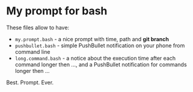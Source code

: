 # My prompt for bash

These files allow to have:
- `my.prompt.bash` - a nice prompt with time, path and **git branch**
- `pushbullet.bash` - simple PushBullet notification on your phone from command line
- `long.command.bash` - a notice about the execution time after each command longer then ..., and a PushBullet notification for commands longer then ...

Best. Prompt. Ever.
